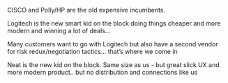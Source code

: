 CISCO and Polly/HP are the old expensive incumbents.

Logitech is the new smart kid on the block doing things cheaper and more modern and winning a lot of deals… 

Many customers want to go with Logitech but also have a second vendor for risk redux/negotiation tactics… that’s where we come in

Neat is the new kid on the block. Same size as us - but great slick UX and more modern product.. but no distribution and connections like us